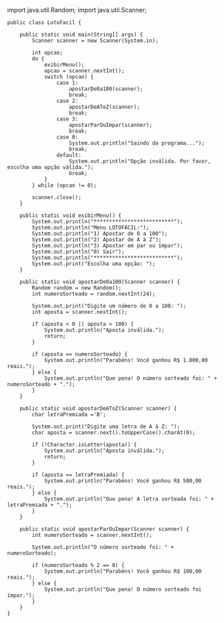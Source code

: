 import java.util.Random;
import java.util.Scanner;

    public class LotoFacil {

        public static void main(String[] args) {
            Scanner scanner = new Scanner(System.in);

            int opcao;
            do {
                exibirMenu();
                opcao = scanner.nextInt();
                switch (opcao) {
                    case 1:
                        apostarDe0a100(scanner);
                        break;
                    case 2:
                        apostarDeAToZ(scanner);
                        break;
                    case 3:
                        apostarParOuImpar(scanner);
                        break;
                    case 0:
                        System.out.println("Saindo do programa...");
                        break;
                    default:
                        System.out.println("Opção inválida. Por favor, escolha uma opção válida.");
                        break;
                }
            } while (opcao != 0);

            scanner.close();
        }

        public static void exibirMenu() {
            System.out.println("**************************");
            System.out.println("Menu LOTOFÁCIL:");
            System.out.println("1) Apostar de 0 a 100");
            System.out.println("2) Apostar de A à Z");
            System.out.println("3) Apostar em par ou ímpar");
            System.out.println("0) Sair");
            System.out.println("**************************");
            System.out.print("Escolha uma opção: ");
        }

        public static void apostarDe0a100(Scanner scanner) {
            Random random = new Random();
            int numeroSorteado = random.nextInt(24);

            System.out.print("Digite um número de 0 a 100: ");
            int aposta = scanner.nextInt();

            if (aposta < 0 || aposta > 100) {
                System.out.println("Aposta inválida.");
                return;
            }

            if (aposta == numeroSorteado) {
                System.out.println("Parabéns! Você ganhou R$ 1.000,00 reais.");
            } else {
                System.out.println("Que pena! O número sorteado foi: " + numeroSorteado + ".");
            }
        }

        public static void apostarDeAToZ(Scanner scanner) {
            char letraPremiada ='B';

            System.out.print("Digite uma letra de A à Z: ");
            char aposta = scanner.next().toUpperCase().charAt(0);

            if (!Character.isLetter(aposta)) {
                System.out.println("Aposta inválida.");
                return;
            }

            if (aposta == letraPremiada) {
                System.out.println("Parabéns! Você ganhou R$ 500,00 reais.");
            } else {
                System.out.println("Que pena! A letra sorteada foi: " + letraPremiada + ".");
            }
        }

        public static void apostarParOuImpar(Scanner scanner) {
            int numeroSorteado = scanner.nextInt();

            System.out.println("O número sorteado foi: " + numeroSorteado);

            if (numeroSorteado % 2 == 0) {
                System.out.println("Parabéns! Você ganhou R$ 100,00 reais.");
            } else {
                System.out.println("Que pena! O número sorteado foi ímpar.");
            }
        }
    }



